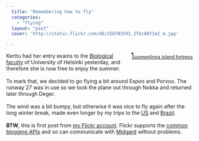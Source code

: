 ```yaml
---
  title: "Remembering how to fly"
  categories: 
    - "flying"
  layout: "post"
  cover: 'http://static.flickr.com/48/158703591_2fbc86f1e2_m.jpg'

---
```

<div style="float: right; margin-left: 10px; margin-bottom: 10px;">
 <a href="http://www.flickr.com/photos/bergie/158703591/" title="photo sharing"><img src="http://static.flickr.com/48/158703591_2fbc86f1e2_m.jpg" alt="" style="border: solid 2px #000000;" /></a>
 <br />
 <span style="font-size: 0.9em; margin-top: 0px; text-align: center;">
  <a href="http://www.flickr.com/photos/bergie/158703591/">Suomenlinna island fortress</a>
 </span>
</div>
Kerttu had her entry exams to the <a href="http://www.helsinki.fi/bio/english/">Biological faculty</a> of University of Helsinki yesterday, and therefore she is now free to enjoy the summer.<br />
<br />
To mark that, we decided to go flying a bit around Espoo and Porvoo. The runway 27 was in use so we took the plane out through Nokka and returned later through Deger.<br />
<br />
The wind was a bit bumpy, but otherwise it was nice to fly again after the long winter break, made even longer by my trips to the <a href="http://www.flickr.com/photos/bergie/sets/72157594145039266/">US</a> and <a href="http://www.flickr.com/photos/bergie/sets/72157594144913040/">Brazil</a>.<br />
<br />
<b>BTW</b>, this is first post from <a href="http://www.flickr.com/people/bergie/">my Flickr account</a>. Flickr supports the <a href="http://www.flickr.com/help/blogging/#55">common blogging APIs</a> and so can communicate with <a href="http://www.midgard-project.org/">Midgard</a> without problems.
<br clear="all" />

